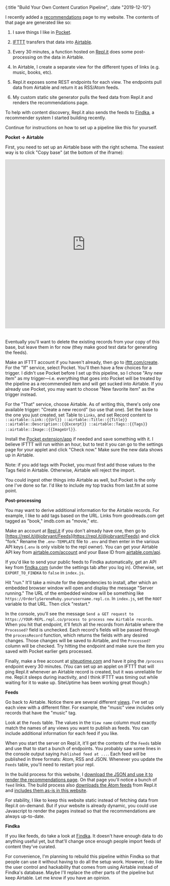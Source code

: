 {:title "Build Your Own Content Curation Pipeline", :date "2019-12-10"}

I recently added a [recommendations](/recommendations/) page to my website. The
contents of that page are generated like so:

1. I save things I like in [Pocket](https://getpocket.com).

2. [IFTTT](https://ifttt.com) transfers that data into [Airtable](https://airtable.com).

3. Every 30 minutes, a function hosted on [Repl.it](https://repl.it) does some
   post-processing on the data in Airtable.

4. In Airtable, I create a separate view for the different types of links (e.g. music, books, etc).

5. Repl.it exposes some REST endpoints for each view. The endpoints pull data
   from Airtable and return it as RSS/Atom feeds.

6. My custom static site generator pulls the feed data from Repl.it and renders the recommendations page.

To help with content discovery, Repl.it also sends the feeds to [Findka](https://findka.com),
a recommender system I started building recently.

Continue for instructions on how to set up a pipeline like this for yourself.

**Pocket → Airtable**

First, you need to set up an Airtable base with the right schema. The easiest
way is to click "Copy base" (at the bottom of the iframe):

<iframe class="airtable-embed"
src="https://airtable.com/embed/shr3IOX0OBEG3d8wD?backgroundColor=gray"
frameborder="0" onmousewheel="" width="100%" height="533" style="background:
transparent; border: 1px solid #ccc;"></iframe>

<div style="height:20px"></div>

Eventually you'll want to delete the existing records from your copy of this
base, but leave them in for now (they make good test data for generating the
feeds).

Make an IFTTT account if you haven't already, then go to
[ifttt.com/create](https://ifttt.com/create). For the "If" service, select
Pocket. You'll then have a few choices for a trigger. I didn't use Pocket
before I set up this pipeline, so I chose "Any new item" as my trigger&mdash;i.e.
everything that goes into Pocket will be treated by the pipeline as a
recommended item and will get sucked into Airtable. If you already use Pocket,
you may want to choose "New favorite item" as the trigger instead.

For the "That" service, choose Airtable. As of writing this, there's only one
available trigger: "Create a new record" (so use that one). Set the base to
the one you just created, set Table to `Links`, and set Record content to
`::airtable::Link::{{Url}} ::airtable::Title::{{Title}}
::airtable::Description::{{Excerpt}} ::airtable::Tags::{{Tags}}
::airtable::Image::{{ImageUrl}}`.

Install the [Pocket extension/app](https://getpocket.com) if needed and save
something with it. I believe IFTTT will run within an hour, but to test it you
can go to the settings page for your applet and click "Check now." Make sure the
new data shows up in Airtable.

Note: if you add tags with Pocket, you must first add those values to the Tags
field in Airtable. Otherwise, Airtable will reject the import.

You could ingest other things into Airtable as well, but Pocket is the only one
I've done so far. I'd like to include my top tracks from last.fm at some point.

**Post-processing**

You may want to derive additional information for the Airtable records. For
example, I like to add tags based on the URL. Links from goodreads.com get
tagged as "book," imdb.com as "movie," etc.

Make an account at [Repl.it](https://repl.it) if you don't already have one,
then go to [https://repl.it/@jobryant/Feeds](https://repl.it/@jobryant/Feeds)
and click "fork." Rename the `.env-TEMPLATE` file to `.env` and then enter in
the various API keys (`.env` is only visible to the repl owner). You can get
your Airtable API key from [airtable.com/account](https://airtable.com/account)
and your Base ID from [airtable.com/api](https://airtable.com/api).

If you'd like to send your public feeds to Findka automatically, get an API key
from [findka.com](https://findka.com) (under the settings tab after you log
in). Otherwise, set `EXPORT_TO_FINDKA` to `false` in `index.js`.

Hit "run." It'll take a minute for the dependencies to install, after which an
embedded browser window will open and display the message "Server running." The
URL of the embedded window will be something like
`https://OrderlySereneRuby.yourusername.repl.co`. In `index.js`, set the `ROOT`
variable to that URL. Then click "restart."

In the console, you'll see the message `Send a GET request to
https://YOUR-REPL.repl.co/process to process new Airtable records`. When you
hit that endpoint, it'll fetch all the records from Airtable where the
`Processed?` field is unchecked. Each record's fields will be passed through
the `processRecord` function, which returns the fields with any desired
changes. Those changes will be saved to Airtable, and the `Processed?` column
will be checked. Try hitting the endpoint and make sure the item you saved
with Pocket earlier gets processed.

Finally, make a free account at [siteuptime.com](https://www.siteuptime.com)
and have it ping the `/process` endpoint every 30 minutes. (You can set up an
applet on IFTTT that will ping Repl.it whenever an Airtable record is created,
but it was unreliable for me. Repl.it sleeps during inactivity, and I think
IFTTT was timing out while waiting for it to wake up. SiteUptime has been
working great though.)

**Feeds**

Go back to Airtable. Notice there are several different
[views](https://support.airtable.com/hc/en-us/articles/202624989-Guide-to-views#whats_a_view).
I've set up each view with a different filter. For example, the "music" view
includes only records that have the "music" tag.

Look at the `Feeds` table. The values in the `View name` column must exactly
match the names of any views you want to publish as feeds. You can include additional
information for each feed if you like.

When you start the server on Repl.it, it'll get the contents of the `Feeds`
table and use that to start a bunch of endpoints. You probably saw some lines
in the console output saying `Published feed at ...`. Each feed will be
published in three formats: Atom, RSS and JSON. Whenever you update the `Feeds`
table, you'll need to restart your repl.

In the build process for this website, I [download the JSON and use it to render the recommendations page](https://github.com/jacobobryant/site/blob/b5df96af893dc5ffe2ec6643df478c893b86d72b/src/site/core.clj#L209).
On that page you'll notice a bunch of `feed` links. The
build process also [downloads the Atom feeds](https://github.com/jacobobryant/site/blob/b5df96af893dc5ffe2ec6643df478c893b86d72b/src/site/core.clj#L195)
from Repl.it and [includes them as-is in this website](https://github.com/jacobobryant/site/blob/b5df96af893dc5ffe2ec6643df478c893b86d72b/src/site/core.clj#L237).

For stability, I like to keep this website static instead of fetching data from
Repl.it on-demand. But if your website is already dynamic, you could use
Javascript to render the pages instead so that the recommendations are always
up-to-date.

**Findka**

If you like feeds, do take a look at [Findka](https://findka.com). It doesn't
have enough data to do anything useful yet, but that'll change once enough people
import feeds of content they've curated.

For convenience, I'm planning to rebuild this pipeline within Findka so that
people can use it without having to do all the setup work. However, I do like
the user control and hackability that comes from using Airtable instead of
Findka's database. Maybe I'll replace the other parts of the pipeline but keep
Airtable. Let me know if you have an opinion.
